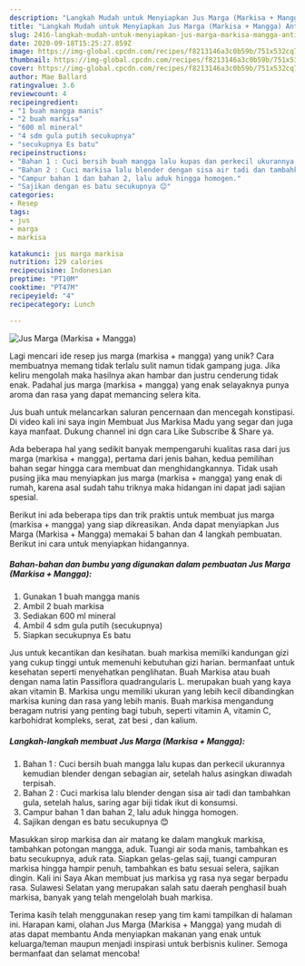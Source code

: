 ```yaml
---
description: "Langkah Mudah untuk Menyiapkan Jus Marga (Markisa + Mangga) Anti Gagal"
title: "Langkah Mudah untuk Menyiapkan Jus Marga (Markisa + Mangga) Anti Gagal"
slug: 2416-langkah-mudah-untuk-menyiapkan-jus-marga-markisa-mangga-anti-gagal
date: 2020-09-18T15:25:27.859Z
image: https://img-global.cpcdn.com/recipes/f8213146a3c0b59b/751x532cq70/jus-marga-markisa-mangga-foto-resep-utama.jpg
thumbnail: https://img-global.cpcdn.com/recipes/f8213146a3c0b59b/751x532cq70/jus-marga-markisa-mangga-foto-resep-utama.jpg
cover: https://img-global.cpcdn.com/recipes/f8213146a3c0b59b/751x532cq70/jus-marga-markisa-mangga-foto-resep-utama.jpg
author: Mae Ballard
ratingvalue: 3.6
reviewcount: 4
recipeingredient:
- "1 buah mangga manis"
- "2 buah markisa"
- "600 ml mineral"
- "4 sdm gula putih secukupnya"
- "secukupnya Es batu"
recipeinstructions:
- "Bahan 1 : Cuci bersih buah mangga lalu kupas dan perkecil ukurannya kemudian blender dengan sebagian air, setelah halus asingkan diwadah terpisah."
- "Bahan 2 : Cuci markisa lalu blender dengan sisa air tadi dan tambahkan gula, setelah halus, saring agar biji tidak ikut di konsumsi."
- "Campur bahan 1 dan bahan 2, lalu aduk hingga homogen."
- "Sajikan dengan es batu secukupnya 😊"
categories:
- Resep
tags:
- jus
- marga
- markisa

katakunci: jus marga markisa 
nutrition: 129 calories
recipecuisine: Indonesian
preptime: "PT10M"
cooktime: "PT47M"
recipeyield: "4"
recipecategory: Lunch

---
```



![Jus Marga (Markisa + Mangga)](https://img-global.cpcdn.com/recipes/f8213146a3c0b59b/751x532cq70/jus-marga-markisa-mangga-foto-resep-utama.jpg)

Lagi mencari ide resep jus marga (markisa + mangga) yang unik? Cara membuatnya memang tidak terlalu sulit namun tidak gampang juga. Jika keliru mengolah maka hasilnya akan hambar dan justru cenderung tidak enak. Padahal jus marga (markisa + mangga) yang enak selayaknya punya aroma dan rasa yang dapat memancing selera kita.

Jus buah untuk melancarkan saluran pencernaan dan mencegah konstipasi. Di video kali ini saya ingin Membuat Jus Markisa Madu yang segar dan juga kaya manfaat. Dukung channel ini dgn cara Like Subscribe &amp; Share ya.

Ada beberapa hal yang sedikit banyak mempengaruhi kualitas rasa dari jus marga (markisa + mangga), pertama dari jenis bahan, kedua pemilihan bahan segar hingga cara membuat dan menghidangkannya. Tidak usah pusing jika mau menyiapkan jus marga (markisa + mangga) yang enak di rumah, karena asal sudah tahu triknya maka hidangan ini dapat jadi sajian spesial.


Berikut ini ada beberapa tips dan trik praktis untuk membuat jus marga (markisa + mangga) yang siap dikreasikan. Anda dapat menyiapkan Jus Marga (Markisa + Mangga) memakai 5 bahan dan 4 langkah pembuatan. Berikut ini cara untuk menyiapkan hidangannya.

<!--inarticleads1-->

##### Bahan-bahan dan bumbu yang digunakan dalam pembuatan Jus Marga (Markisa + Mangga):

1. Gunakan 1 buah mangga manis
1. Ambil 2 buah markisa
1. Sediakan 600 ml mineral
1. Ambil 4 sdm gula putih (secukupnya)
1. Siapkan secukupnya Es batu


Jus untuk kecantikan dan kesihatan. buah markisa memilki kandungan gizi yang cukup tinggi untuk memenuhi kebutuhan gizi harian. bermanfaat untuk kesehatan seperti menyehatkan penglihatan. Buah Markisa atau buah dengan nama latin Passiflora quadrangularis L. merupakan buah yang kaya akan vitamin B. Markisa ungu memiliki ukuran yang lebih kecil dibandingkan markisa kuning dan rasa yang lebih manis. Buah markisa mengandung beragam nutrisi yang penting bagi tubuh, seperti vitamin A, vitamin C, karbohidrat kompleks, serat, zat besi , dan kalium. 

<!--inarticleads2-->

##### Langkah-langkah membuat Jus Marga (Markisa + Mangga):

1. Bahan 1 : Cuci bersih buah mangga lalu kupas dan perkecil ukurannya kemudian blender dengan sebagian air, setelah halus asingkan diwadah terpisah.
1. Bahan 2 : Cuci markisa lalu blender dengan sisa air tadi dan tambahkan gula, setelah halus, saring agar biji tidak ikut di konsumsi.
1. Campur bahan 1 dan bahan 2, lalu aduk hingga homogen.
1. Sajikan dengan es batu secukupnya 😊


Masukkan sirop markisa dan air matang ke dalam mangkuk markisa, tambahkan potongan mangga, aduk. Tuangi air soda manis, tambahkan es batu secukupnya, aduk rata. Siapkan gelas-gelas saji, tuangi campuran markisa hingga hampir penuh, tambahkan es batu sesuai selera, sajikan dingin. Kali ini Saya Akan membuat jus markisa yg rasa nya segar berpadu rasa. Sulawesi Selatan yang merupakan salah satu daerah penghasil buah markisa, banyak yang telah mengelolah buah markisa. 

Terima kasih telah menggunakan resep yang tim kami tampilkan di halaman ini. Harapan kami, olahan Jus Marga (Markisa + Mangga) yang mudah di atas dapat membantu Anda menyiapkan makanan yang enak untuk keluarga/teman maupun menjadi inspirasi untuk berbisnis kuliner. Semoga bermanfaat dan selamat mencoba!
